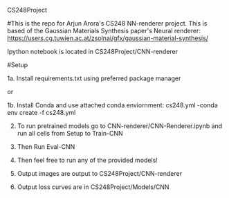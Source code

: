 CS248Project

#This is the repo for Arjun Arora's CS248 NN-renderer project. This is based of the Gaussian Materials Synthesis paper's Neural renderer: https://users.cg.tuwien.ac.at/zsolnai/gfx/gaussian-material-synthesis/

Ipython notebook is located in CS248Project/CNN-renderer

#Setup 

1a. Install requirements.txt using preferred package manager 

  or 

1b. Install Conda and use attached conda enviornment: cs248.yml
    -conda env create -f cs248.yml

2. To run pretrained models go to CNN-renderer/CNN-Renderer.ipynb and run all cells from Setup to Train-CNN

3. Then Run Eval-CNN

4. Then feel free to run any of the provided models!

5. Output images are output to CS248Project/CNN-renderer

6. Output loss curves are in CS248Project/Models/CNN



